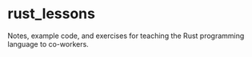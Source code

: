 # rust_lessons
Notes, example code, and exercises for teaching the Rust programming language to co-workers.
